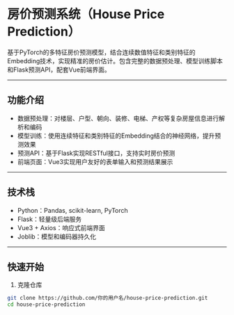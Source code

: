 # 房价预测系统（House Price Prediction）

基于PyTorch的多特征房价预测模型，结合连续数值特征和类别特征的Embedding技术，实现精准的房价估计。包含完整的数据预处理、模型训练脚本和Flask预测API，配套Vue前端界面。

---

## 功能介绍

- 数据预处理：对楼层、户型、朝向、装修、电梯、产权等复杂房屋信息进行解析和编码  
- 模型训练：使用连续特征和类别特征的Embedding结合的神经网络，提升预测效果  
- 预测API：基于Flask实现RESTful接口，支持实时房价预测  
- 前端页面：Vue3实现用户友好的表单输入和预测结果展示  

---

## 技术栈

- Python：Pandas, scikit-learn, PyTorch  
- Flask：轻量级后端服务  
- Vue3 + Axios：响应式前端界面  
- Joblib：模型和编码器持久化  

---

## 快速开始

1. 克隆仓库  
```bash
git clone https://github.com/你的用户名/house-price-prediction.git
cd house-price-prediction
